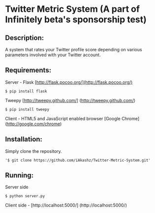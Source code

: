 Twitter Metric System (A part of Infinitely beta's sponsorship test)
=====================

## Description:
A system that rates your Twitter profile score depending on various parameters involved with your Twitter account.

## Requirements:

Server - Flask [http://flask.pocoo.org/](http://flask.pocoo.org/) 
	
	$ pip install flask
	
Tweepy [http://tweepy.github.com/] (http://tweepy.github.com/)

	$ pip install tweepy

	
Client - HTML5 and JavaScript enabled browser [Google Chrome] (http://google.com/chrome)
	
## Installation:

Simply clone the repository.

	'$ git clone https://github.com/iAkashz/Twitter-Metric-System.git'

## Running:
Server side
	
	$ python server.py
	
Client side - [http://localhost:5000/] (http://localhost:5000/)

